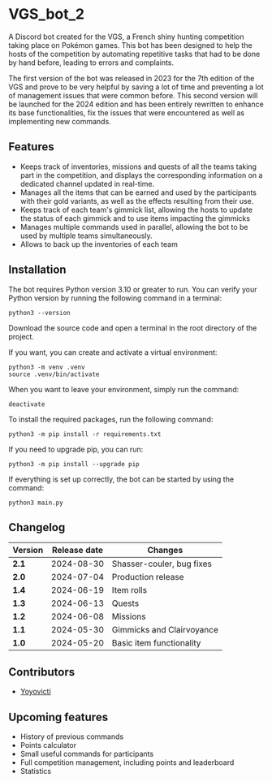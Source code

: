 # VGS_bot_2
A Discord bot created for the VGS, a French shiny hunting competition taking place on Pokémon games. This bot has been designed to help the hosts of the competition by automating repetitive tasks that had to be done by hand before, leading to errors and complaints.

The first version of the bot was released in 2023 for the 7th edition of the VGS and prove to be very helpful by saving a lot of time and preventing a lot of management issues that were common before. This second version will be launched for the 2024 edition and has been entirely rewritten to enhance its base functionalities, fix the issues that were encountered as well as implementing new commands.

## Features
- Keeps track of inventories, missions and quests of all the teams taking part in the competition, and displays the corresponding information on a dedicated channel updated in real-time.
- Manages all the items that can be earned and used by the participants with their gold variants, as well as the effects resulting from their use.
- Keeps track of each team's gimmick list, allowing the hosts to update the status of each gimmick and to use items impacting the gimmicks
- Manages multiple commands used in parallel, allowing the bot to be used by multiple teams simultaneously.
- Allows to back up the inventories of each team

## Installation
The bot requires Python version 3.10 or greater to run. You can verify your Python version by running the following command in a terminal:
```
python3 --version
```

Download the source code and open a terminal in the root directory of the project.

If you want, you can create and activate a virtual environment:
```
python3 -m venv .venv
source .venv/bin/activate
```

When you want to leave your environment, simply run the command:
```
deactivate
```

To install the required packages, run the following command:
```
python3 -m pip install -r requirements.txt
```

If you need to upgrade pip, you can run:
```
python3 -m pip install --upgrade pip
```

If everything is set up correctly, the bot can be started by using the command:
```
python3 main.py
```

## Changelog
| <b>Version | <b>Release date | <b>Changes                |
|------------|-----------------|---------------------------|
| <b>2.1     | 2024-08-30      | Shasser-couler, bug fixes |
| <b>2.0     | 2024-07-04      | Production release        |
| <b>1.4     | 2024-06-19      | Item rolls                |
| <b>1.3     | 2024-06-13      | Quests                    |
| <b>1.2     | 2024-06-08      | Missions                  |
| <b>1.1     | 2024-05-30      | Gimmicks and Clairvoyance |
| <b>1.0     | 2024-05-20      | Basic item functionality  |

## Contributors
- [Yoyovicti](https://github.com/Yoyovicti)

## Upcoming features
- History of previous commands
- Points calculator
- Small useful commands for participants
- Full competition management, including points and leaderboard
- Statistics